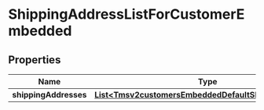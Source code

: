 
# ShippingAddressListForCustomerEmbedded

## Properties
Name | Type | Description | Notes
------------ | ------------- | ------------- | -------------
**shippingAddresses** | [**List&lt;Tmsv2customersEmbeddedDefaultShippingAddress&gt;**](Tmsv2customersEmbeddedDefaultShippingAddress.md) |  |  [optional]



